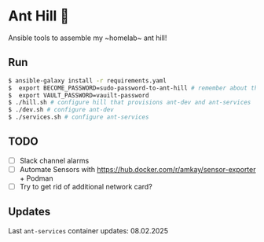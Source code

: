 # Ant Hill 🐜

Ansible tools to assemble my ~homelab~ ant hill!

## Run

```bash
$ ansible-galaxy install -r requirements.yaml
$  export BECOME_PASSWORD=sudo-password-to-ant-hill # remember about the space to not write this to history!
$  export VAULT_PASSWORD=vauilt-password
$ ./hill.sh # configure hill that provisions ant-dev and ant-services
$ ./dev.sh # configure ant-dev
$ ./services.sh # configure ant-services
```

## TODO

- [ ] Slack channel alarms
- [ ] Automate Sensors with https://hub.docker.com/r/amkay/sensor-exporter + Podman
- [ ] Try to get rid of additional network card?

## Updates

Last `ant-services` container updates: 08.02.2025